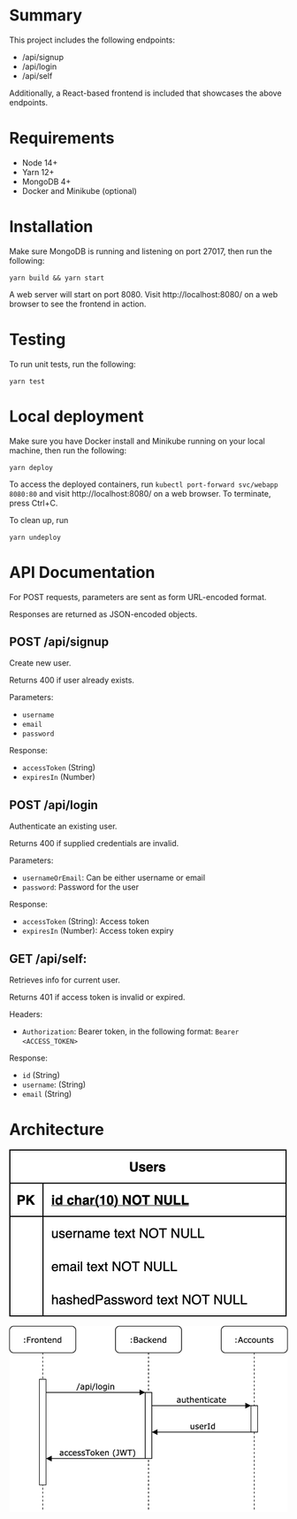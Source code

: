 # Summary

This project includes the following endpoints:

* /api/signup
* /api/login
* /api/self

Additionally, a React-based frontend is included that showcases the above endpoints.

# Requirements

* Node 14+
* Yarn 12+
* MongoDB 4+
* Docker and Minikube (optional)

# Installation

Make sure MongoDB is running and listening on port 27017, then run the following:

    yarn build && yarn start

A web server will start on port 8080. Visit http://localhost:8080/ on a web browser to see the frontend in action.

# Testing

To run unit tests, run the following:

    yarn test

# Local deployment

Make sure you have Docker install and Minikube running on your local machine, then run the following:

    yarn deploy

To access the deployed containers, run `kubectl port-forward svc/webapp 8080:80` and visit http://localhost:8080/ on a web browser. To terminate, press Ctrl+C.

To clean up, run

    yarn undeploy


# API Documentation

For POST requests, parameters are sent as form URL-encoded format.

Responses are returned as JSON-encoded objects.

## POST /api/signup

Create new user.

Returns 400 if user already exists.

Parameters:

* `username`
* `email`
* `password`

Response:

* `accessToken` (String)
* `expiresIn` (Number)


## POST /api/login

Authenticate an existing user.

Returns 400 if supplied credentials are invalid.

Parameters:

* `usernameOrEmail`: Can be either username or email
* `password`: Password for the user

Response:

* `accessToken` (String): Access token
* `expiresIn` (Number): Access token expiry

## GET /api/self:

Retrieves info for current user.

Returns 401 if access token is invalid or expired.

Headers:

* `Authorization`: Bearer token, in the following format: `Bearer <ACCESS_TOKEN>`

Response:

* `id` (String)
* `username`: (String)
* `email` (String)

# Architecture

![ERD](https://raw.githubusercontent.com/mohtar/dummy-auth/master/docs/erd.png)

![Sequence](https://raw.githubusercontent.com/mohtar/dummy-auth/master/docs/sequence.png)

